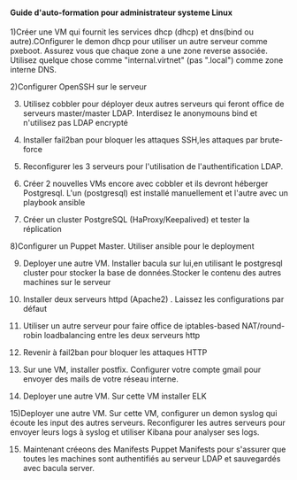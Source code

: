 #### Guide d'auto-formation pour administrateur systeme Linux ###
1)Créer une VM qui fournit les services dhcp (dhcp) et dns(bind ou autre).COnfigurer le demon dhcp pour utiliser un autre serveur comme pxeboot.
Assurez vous que chaque zone a une zone reverse associée. 
Utilisez quelque chose comme "internal.virtnet" (pas ".local")
comme zone interne DNS.

2)Configurer OpenSSH sur le serveur 

3) Utilisez cobbler pour déployer deux autres serveurs
qui feront office de serveurs master/master LDAP.
Interdisez le anonymouns bind et n'utilisez pas LDAP encrypté

4) Installer fail2ban pour bloquer les attaques SSH,les attaques par brute-force

5) Reconfigurer les 3 serveurs pour l'utilisation de l'authentification LDAP.

6) Créer 2 nouvelles VMs encore avec cobbler et ils devront héberger Postgresql.
L'un (postgresql) est installé manuellement et l'autre avec un playbook ansible

7) Créer un cluster PostgreSQL (HaProxy/Keepalived) et tester la réplication 

8)Configurer un Puppet Master.
 Utiliser ansible pour le deployment

9) Deployer une autre VM. Installer bacula sur lui,en utilisant le postgresql cluster pour stocker la base de données.Stocker le contenu des autres machines sur le serveur


10) Installer deux serveurs httpd (Apache2) . Laissez les configurations par défaut


11) Utiliser un autre serveur pour faire office de iptables-based NAT/round-robin loadbalancing entre les deux serveurs http

12) Revenir à fail2ban pour bloquer les attaques HTTP

13) Sur une VM, installer postfix.  Configurer votre compte gmail pour envoyer des mails de votre réseau interne.

14) Deployer une autre VM. Sur cette VM installer ELK

15)Deployer une autre VM. Sur cette VM, configurer un demon syslog qui écoute les input des autres serveurs. Reconfigurer les autres serveurs pour envoyer leurs logs à syslog et utiliser Kibana pour analyser ses logs.


15) Maintenant créeons des Manifests Puppet Manifests pour s'assurer que toutes les machines sont authentifiés au serveur LDAP et sauvegardés avec bacula server.
